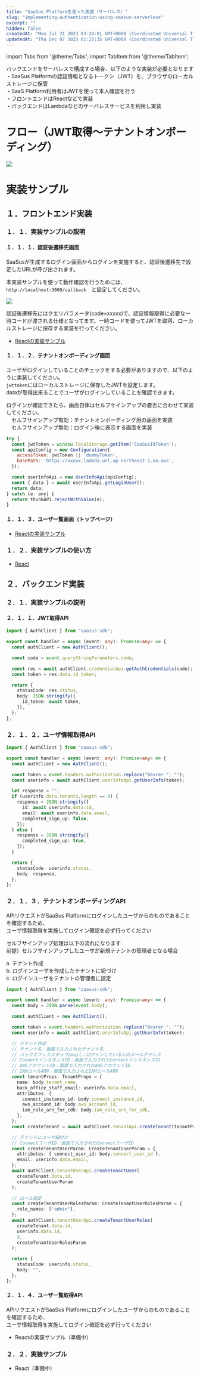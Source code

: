 ```yaml
---
title: "SaaSus Platformを使った実装（サーバレス）"
slug: "implementing-authentication-using-saasus-serverless"
excerpt: ""
hidden: false
createdAt: "Mon Jul 31 2023 03:24:01 GMT+0000 (Coordinated Universal Time)"
updatedAt: "Thu Dec 07 2023 01:25:35 GMT+0000 (Coordinated Universal Time)"
---
```

import Tabs from '@theme/Tabs';
import TabItem from '@theme/TabItem';

バックエンドをサーバレスで構成する場合、以下のような実装が必要となります  
・SaaSus Platformの認証情報となるトークン（JWT）を、ブラウザのローカルストレージに保管  
・SaaS Platform利用者はJWTを使って本人確認を行う  
・フロントエンドはReactなどで実装  
・バックエンドはLambdaなどのサーバレスサービスを利用し実装

# フロー（JWT取得〜テナントオンボーディング）

![](/ja/img/part-6/implementation-guide/implementing-authentication-using-saasus-serverless/image-01.png)

# 実装サンプル

## １．フロントエンド実装

### １．１．実装サンプルの説明

#### １．１．１．認証後遷移先画面

SaaSusが生成するログイン画面からログインを実施すると、認証後遷移先で設定したURLが呼び出されます。

本実装サンプルを使って動作確認を行うためには、  
`http://localhost:3000/callback`　と設定してください。

![](/ja/img/part-6/implementation-guide/implementing-authentication-using-saasus-serverless/image-02.png)

認証後遷移先にはクエリパラメータ(code=xxxxx)で、認証情報取得に必要な一時コードが渡される仕様となってます。一時コードを使ってJWTを取得、ローカルストレージに保存する実装を行ってください。

- <a href="https://github.com/saasus-platform/implementation-sample-front-react/blob/main/src/pages/Callback.tsx" target="_blank">Reactの実装サンプル</a>

#### １．１．２．テナントオンボーディング画面

ユーザがログインしていることのチェックをする必要がありますので、以下のように実装してください。  
`jwttoken`にはローカルストレージに保存したJWTを設定します。  
dataが取得出来ることでユーザがログインしていることを確認できます。

ログインが確認できたら、画面自体はセルフサインアップの要否に合わせて実装してください。  
　セルフサインアップ有効：テナントオンボーディング用の画面を実装  
　セルフサインアップ無効：ログイン後に表示する画面を実装


<Tabs>
<TabItem value="jsx" label="React">

```jsx
try {
  const jwtToken = window.localStorage.getItem('SaaSusIdToken');
  const apiConfig = new Configuration({
    accessToken: jwtToken || 'dummyToken',
    basePath: 'https://xxxxx.lambda-url.ap-northeast-1.on.aws',
  });

  const userInfoApi = new UserInfoApi(apiConfig);
  const { data } = await userInfoApi.getLoginUser();
  return data;
} catch (e: any) {
  return thunkAPI.rejectWithValue(e);
}

```

</TabItem>
</Tabs>

#### １．１．３．ユーザ一覧画面（トップページ）

- <a href="https://github.com/saasus-platform/implementation-sample-front-react/blob/main/src/pages/UserPage.tsx" target="_blank">Reactの実装サンプル</a>

### １．２．実装サンプルの使い方

- <a href="https://github.com/saasus-platform/implementation-sample-front-react/blob/main/README.md" target="_blank">React</a>

## ２．バックエンド実装

### ２．１．実装サンプルの説明

#### ２．１．１．JWT取得API

<Tabs>
<TabItem value="typescript" label="TypeScript">

```typescript
import { AuthClient } from "saasus-sdk";

export const handler = async (event: any): Promise<any> => {
  const authClient = new AuthClient();

  const code = event.queryStringParameters.code;

  const res = await authClient.credentialApi.getAuthCredentials(code);
  const token = res.data.id_token;

  return {
    statusCode: res.status,
    body: JSON.stringify({
      id_token: await token,
    }),
  };
};
```

</TabItem>
</Tabs>

### ２．１．２．ユーザ情報取得API

<Tabs>
<TabItem value="typescript" label="TypeScript">

```typescript
import { AuthClient } from "saasus-sdk";

export const handler = async (event: any): Promise<any> => {
  const authClient = new AuthClient();

  const token = event.headers.authorization.replace("Bearer ", "");
  const userinfo = await authClient.userInfoApi.getUserInfo(token);

  let response = "";
  if (userinfo.data.tenants.length == 0) {
    response = JSON.stringify({
      id: await userinfo.data.id,
      email: await userinfo.data.email,
      completed_sign_up: false,
    });
  } else {
    response = JSON.stringify({
      completed_sign_up: true,
    });
  }

  return {
    statusCode: userinfo.status,
    body: response,
  };
};
```
</TabItem>
</Tabs>

### ２．１．３．テナントオンボーディングAPI

APIリクエストがSaaSus Platformにログインしたユーザからのものであることを確認するため、  
ユーザ情報取得を実施してログイン確認を必ず行ってください

セルフサインアップ処理は以下の流れになります  
前提）セルフサインアップしたユーザが新規テナントの管理者となる場合

a. テナント作成  
b. ログインユーザを作成したテナントに紐づけ  
c. ログインユーザをテナントの管理者に設定

<Tabs>
<TabItem value="typescript" label="TypeScript">

```typescript
import { AuthClient } from "saasus-sdk";

export const handler = async (event: any): Promise<any> => {
  const body = JSON.parse(event.body);

  const authClient = new AuthClient();

  const token = event.headers.authorization.replace("Bearer ", "");
  const userinfo = await authClient.userInfoApi.getUserInfo(token);

  // テナント作成
  // テナント名：画面で入力されたテナント名
  // バックオフィススタッフemail：ログインしている人のメールアドレス
  // ConnectインスタンスID：画面で入力されたConnectインスタンスID
  // AWSアカウントID：画面で入力されたAWSアカウントID
  // IAMロールARN：画面で入力されたIAMロールARN
  const tenantProps: TenantProps = {
    name: body.tenant_name,
    back_office_staff_email: userinfo.data.email,
    attributes: {
      connect_instance_id: body.connect_instance_id,
      aws_account_id: body.aws_account_id,
      iam_role_arn_for_cdk: body.iam_role_arn_for_cdk,
    },
  };
  const createTenant = await authClient.tenantApi.createTenant(tenantProps);

  // テナントにユーザ紐付け
  // ConnectユーザID：画面で入力されたConnectユーザID
  const createTenantUserParam: CreateTenantUserParam = {
    attributes: { connect_user_id: body.connect_user_id },
    email: userinfo.data.email,
  };
  await authClient.tenantUserApi.createTenantUser(
    createTenant.data.id,
    createTenantUserParam
  );

  // ロール設定
  const createTenantUserRolesParam: CreateTenantUserRolesParam = {
    role_names: ["admin"],
  };
  await authClient.tenantUserApi.createTenantUserRoles(
    createTenant.data.id,
    userinfo.data.id,
    3,
    createTenantUserRolesParam
  );

  return {
    statusCode: userinfo.status,
    body: "",
  };
};
```

</TabItem>
</Tabs>

#### ２．１．４．ユーザ一覧取得API

APIリクエストがSaaSus Platformにログインしたユーザからのものであることを確認するため、  
ユーザ情報取得を実施してログイン確認を必ず行ってください

- Reactの実装サンプル（準備中）

### ２．２．実装サンプル

- React（準備中）
